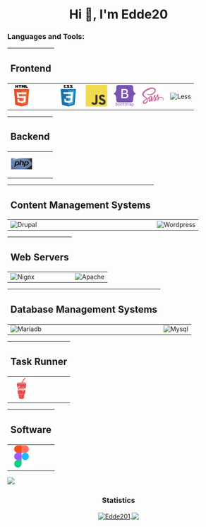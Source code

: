 <h1 align="center">Hi 👋, I'm Edde20</h1>

<h3 align="left">Languages and Tools:</h3>

<table>
	<thead>
		<tr>
			<th>
				<h2>Frontend</h2>
			</th>
		</tr>
	</thead>
	<tbody>
		<tr>
			<td>
				<img src="https://raw.githubusercontent.com/teamedwardforever/Readme-Generator/71f25dd8b98329b168142a6b782a107b75eab178/svg/Skills/Frontend/html5-original-wordmark.svg" alt="HTML"  height="50"/>
			</td>
			<td>
				<img src="https://raw.githubusercontent.com/teamedwardforever/Readme-Generator/71f25dd8b98329b168142a6b782a107b75eab178/svg/Skills/Frontend/css3-original-wordmark.svg" alt="Css"  height="50"/>
			</td>
			<td>
				<img src="https://raw.githubusercontent.com/teamedwardforever/Readme-Generator/71f25dd8b98329b168142a6b782a107b75eab178/svg/Skills/Languages/javascript-original.svg" alt="Javascript"  height="50"/>
			</td>
			<td>
				<img src="https://raw.githubusercontent.com/teamedwardforever/Readme-Generator/71f25dd8b98329b168142a6b782a107b75eab178/svg/Skills/Frontend/bootstrap-plain-wordmark.svg" alt="Bootstrap"  height="50"/>
			</td>
			<td>
				<img src="https://raw.githubusercontent.com/teamedwardforever/Readme-Generator/71f25dd8b98329b168142a6b782a107b75eab178/svg/Skills/Frontend/sass-original.svg" alt="Sass"  height="50"/>
			</td>
			<td>
				<img src="https://www.vectorlogo.zone/logos/lesscss/lesscss-icon.svg" alt="Less"  height="50"/>
			</td>
		</tr>
	</tbody>
</table>

<table>
	<thead>
		<tr>
			<th>
				<h2>Backend</h2>
			</th>
		</tr>
	</thead>
	<tbody>
		<tr>
			<td>
				<img src="https://raw.githubusercontent.com/teamedwardforever/Readme-Generator/71f25dd8b98329b168142a6b782a107b75eab178/svg/Skills/Languages/php-original.svg" alt="PHP"  height="50"/>
			</td>
		</tr>
	</tbody>
</table>

<table>
	<thead>
		<tr>
			<th>
				<h2>Content Management Systems</h2>
			</th>
		</tr>
	</thead>
	<tbody>
		<tr>
			<td>
				<img src="https://www.vectorlogo.zone/logos/drupal/drupal-icon.svg" alt="Drupal" width="" height="50"/>
			</td>
			<td>
				<img src="https://www.vectorlogo.zone/logos/wordpress/wordpress-icon.svg" alt="Wordpress" width="" height="50"/>
			</td>
		</tr>
	</tbody>
</table>

<table>
	<thead>
		<tr>
			<th>
				<h2>Web Servers</h2>
			</th>
		</tr>
	</thead>
	<tbody>
		<tr>
			<td>
				<img src="https://www.vectorlogo.zone/logos/nginx/nginx-icon.svg" alt="Nignx"  height="50"/>
			</td>
			<td>
				<img src="https://www.vectorlogo.zone/logos/apache/apache-ar21.svg" alt="Apache" width="" height="50"/>
			</td>
		</tr>
	</tbody>
</table>

<table>
	<thead>
		<tr>
			<th>
				<h2>Database Management Systems</h2>
			</th>
		</tr>
	</thead>
	<tbody>
		<tr>
			<td>
				<img src="https://www.vectorlogo.zone/logos/mariadb/mariadb-ar21.svg" alt="Mariadb" height="50"/>
			</td>
			<td>
				<img src="https://www.vectorlogo.zone/logos/mysql/mysql-ar21.svg" alt="Mysql"  height="50"/>
			</td>
		</tr>
	</tbody>
</table>

<table>
	<thead>
		<tr>
			<th>
				<h2>Task Runner</h2>
			</th>
		</tr>
	</thead>
	<tbody>
		<tr>
			<td>
				<img src="https://raw.githubusercontent.com/teamedwardforever/Readme-Generator/71f25dd8b98329b168142a6b782a107b75eab178/svg/Skills/Frontend/gulp-plain.svg" alt="Gulp"  height="50"/>
			</td>
		</tr>
	</tbody>
</table>

<table>
	<thead>
		<tr>
			<th>
				<h2>Software</h2>
			</th>
		</tr>
	</thead>
	<tbody>
		<tr>
			<td>
				<img src="https://raw.githubusercontent.com/teamedwardforever/Readme-Generator/71f25dd8b98329b168142a6b782a107b75eab178/svg/Skills/Software/figma-icon.svg" alt="Figma"  height="50"/>
			</td>
		</tr>
	</tbody>
</table>

<img src="https://user-images.githubusercontent.com/73097560/115834477-dbab4500-a447-11eb-908a-139a6edaec5c.gif">
<h3 align="center">Statistics</h3>

<div align="center">
	<a href="https://github.com/Edde201">
	<img align="center" height="180em" src="https://github-readme-streak-stats.herokuapp.com/?user=Edde201&theme=tokyonight" alt="Edde201" />
	<img align="center" src="http://github-profile-summary-cards.vercel.app/api/cards/profile-details?username=Edde201&theme=tokyonight" height="180em" />
</div>
